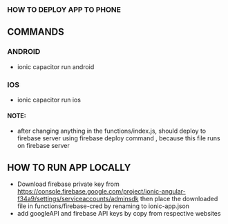 ### HOW TO DEPLOY APP TO PHONE 

## COMMANDS

### ANDROID 
+ ionic capacitor run android 

### IOS
+ ionic capacitor run ios

#### NOTE:
+ after changing anything in the functions/index.js, should deploy to firebase server using firebase deploy command , because this file runs on firebase server

## HOW TO RUN APP LOCALLY 
+ Download firebase private key from https://console.firebase.google.com/project/ionic-angular-f34a9/settings/serviceaccounts/adminsdk then place the downloaded file in functions/firebase-cred by renaming to ionic-app.json
+ add googleAPI and firebase API keys by copy from respective websites 
